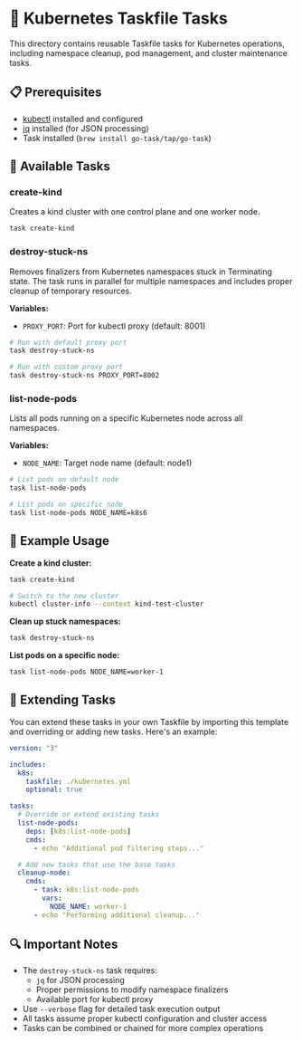 # 🚢 Kubernetes Taskfile Tasks

This directory contains reusable Taskfile tasks for Kubernetes operations,
including namespace cleanup, pod management, and cluster maintenance tasks.

## 📋 Prerequisites

- [kubectl](https://kubernetes.io/docs/tasks/tools/install-kubectl/) installed
  and configured
- [jq](https://stedolan.github.io/jq/download/) installed (for JSON processing)
- Task installed (`brew install go-task/tap/go-task`)

## 🎯 Available Tasks

### create-kind

Creates a kind cluster with one control plane and one worker node.

```bash
task create-kind
```

### destroy-stuck-ns

Removes finalizers from Kubernetes namespaces stuck in Terminating state. The
task runs in parallel for multiple namespaces and includes proper cleanup of
temporary resources.

**Variables:**

- `PROXY_PORT`: Port for kubectl proxy (default: 8001)

```bash
# Run with default proxy port
task destroy-stuck-ns

# Run with custom proxy port
task destroy-stuck-ns PROXY_PORT=8002
```

### list-node-pods

Lists all pods running on a specific Kubernetes node across all namespaces.

**Variables:**

- `NODE_NAME`: Target node name (default: node1)

```bash
# List pods on default node
task list-node-pods

# List pods on specific node
task list-node-pods NODE_NAME=k8s6
```

## 📝 Example Usage

**Create a kind cluster:**

```bash
task create-kind

# Switch to the new cluster
kubectl cluster-info --context kind-test-cluster
```

**Clean up stuck namespaces:**

```bash
task destroy-stuck-ns
```

**List pods on a specific node:**

```bash
task list-node-pods NODE_NAME=worker-1
```

## 🔧 Extending Tasks

You can extend these tasks in your own Taskfile by importing this template and
overriding or adding new tasks. Here's an example:

```yaml
version: "3"

includes:
  k8s:
    taskfile: ./kubernetes.yml
    optional: true

tasks:
  # Override or extend existing tasks
  list-node-pods:
    deps: [k8s:list-node-pods]
    cmds:
      - echo "Additional pod filtering steps..."

  # Add new tasks that use the base tasks
  cleanup-node:
    cmds:
      - task: k8s:list-node-pods
        vars:
          NODE_NAME: worker-1
      - echo "Performing additional cleanup..."
```

## 🔍 Important Notes

- The `destroy-stuck-ns` task requires:
  - `jq` for JSON processing
  - Proper permissions to modify namespace finalizers
  - Available port for kubectl proxy
- Use `--verbose` flag for detailed task execution output
- All tasks assume proper kubectl configuration and cluster access
- Tasks can be combined or chained for more complex operations

